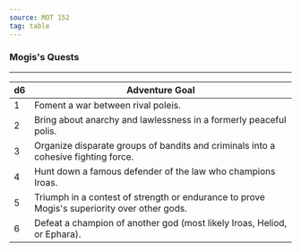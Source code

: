 ```yaml
---
source: MOT 152
tag: table
---
```


### Mogis's Quests
---
|d6|Adventure Goal|
|----|------------|
|1|Foment a war between rival poleis.|
|2|Bring about anarchy and lawlessness in a formerly peaceful polis.|
|3|Organize disparate groups of bandits and criminals into a cohesive fighting force.|
|4|Hunt down a famous defender of the law who champions Iroas.|
|5|Triumph in a contest of strength or endurance to prove Mogis's superiority over other gods.|
|6|Defeat a champion of another god (most likely Iroas, Heliod, or Ephara).|
